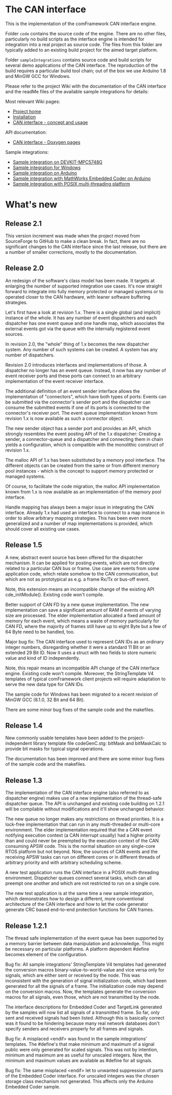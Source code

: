 # The CAN interface

This is the implementation of the comFramework CAN interface engine.

Folder `code` contains the source code of the engine. There are no other
files, particularly no build scripts as the interface engine is intended
for integration into a real project as source code. The files from this
folder are typically added to an existing build project for the aimed
target platform.

Folder `sampleIntegrations` contains source code and build scripts for
several demo applications of the CAN interface. The reproduction of the
build requires a particular build tool chain; out of the box we use
Arduino 1.8 and MinGW GCC for Windows.

Please refer to the project Wiki with the documentation of the CAN interface
and the readMe files of the available sample integrations for details:

Most relevant Wiki pages:

-   [Project home](https://github.com/PeterVranken/comFramework/wiki/Home)
-   [Installation](https://github.com/PeterVranken/comFramework/wiki/Installation)
-   [CAN interface - concept and usage](https://github.com/PeterVranken/comFramework/wiki/The-CAN-Interface)

API documentation:

-   [CAN interface - Doxygen pages](https://petervranken.github.io/comFramework/canInterface/doc/doxygen/html/index.html)

Sample integrations:

-   [Sample integration on DEVKIT-MPC5748G](https://github.com/PeterVranken/DEVKIT-MPC5748G/tree/master/samples/CAN)
-   [Sample integration for Windows](https://github.com/PeterVranken/comFramework/tree/main/canInterface/sampleIntegrations/winSampleIntegration)
-   [Sample integration on Arduino](https://github.com/PeterVranken/comFramework/tree/main/canInterface/sampleIntegrations/arduinoSampleIntegration)
-   [Sample integration with MathWorks Embedded Coder on Arduino](https://github.com/PeterVranken/comFramework/tree/main/canInterface/sampleIntegrations/arduinoSampleIntegrationEmbeddedCoder)
-   [Sample integration with POSIX multi-threading platform](https://github.com/PeterVranken/comFramework/tree/main/canInterface/sampleIntegrations/winTestMT)

# What's new

## Release 2.1

This version increment was made when the project moved from SourceForge to
GitHub to make a clean break. In fact, there are no significant changes to
the CAN interface since the last release, but there are a number of
smaller corrections, mostly to the documentation.

## Release 2.0

An redesign of the software's class model has been made. It targets at
enlarging the number of supported integration use cases. It's now straight
forward to integrate into fully memory protected or managed systems or to
operated closer to the CAN hardware, with leaner software buffering
strategies.

Let's first have a look at revision 1.x. There is a single global (and
implicit) instance of the whole. It has any number of event dispatchers
and each dispatcher has one event queue and one handle map, which
associates the external events got via the queue with the internally
registered event sources.

In revision 2.0, the "whole" thing of 1.x becomes the new dispatcher
system. Any number of such systems can be created. A system has any number
of dispatchers.

Revision 2.0 introduces interfaces and implementations of those. A
dispatcher no longer has an event queue. Instead, it now has any number of
event receiver ports and these ports can connect to an arbitrary
implementation of the event receiver interface.

The additional definition of an event sender interface allows the
implementation of "connectors", which have both types of ports: Events can
be submitted via the connector's sender port and the dispatcher can
consume the submitted events if one of its ports is connected to the
connector's receiver port. The event queue implementation known from
revision 1.x is now available as such a connector object.

The new sender object has a sender port and provides an API, which
strongly resembles the event posting API of the 1.x dispatcher: Creating a
sender, a connector-queue and a dispatcher and connecting them in chain
yields a configuration, which is compatible with the monolithic construct
of revision 1.x.

The malloc API of 1.x has been substituted by a memory pool interface. The
different objects can be created from the same or from different memory
pool instances - which is the concept to support memory protected or
managed systems.

Of course, to facilitate the code migration, the malloc API implementation
known from 1.x is now available as an implementation of the memory pool
interface.

Handle mapping has always been a major issue in integrating the CAN
interface. Already 1.x had used an interface to connect to a map instance
in order to allow arbitrary mapping strategies. This has been even more
generalized and a number of map implementations is provided, which should
cover all existing use cases.

## Release 1.5

A new, abstract event source has been offered for the dispatcher
mechanism. It can be applied for posting events, which are not directly
related to a particular CAN bus or frame. Use case are events from some
application code, which relate somehow to the CAN communication, but which
are not as prototypical as e.g. a frame Rx/Tx or bus-off event.

Note, this extension means an incompatible change of the existing API
cde_initModule(). Existing code won't compile.

Better support of CAN FD by a new queue implementation. The new
implementation can save a significant amount of RAM if events of varying
size are processed. The elder implementation allocated a fixed amount of
memory for each event, which means a waste of memory particularly for CAN
FD, where the majority of frames still have up to eight Byte but a few of
64 Byte need to be handled, too.

Major bug fix: The CAN interface used to represent CAN IDs as an ordinary
integer numbers, disregarding whether it were a standard 11 Bit or an
extended 29 Bit ID. Now it uses a struct with two fields to store numeric
value and kind of ID independently.

Note, this repair means an incompatible API change of the CAN interface
engine. Existing code won't compile. Moreover, the StringTemplate V4
templates of typical comFramework client projects will require adaptation
to serve the new data type for CAN IDs.

The sample code for Windows has been migrated to a recent revision of
MinGW GCC (8.1.0, 32 Bit and 64 Bit).

There are some minor bug fixes of the sample code and the makefiles.

## Release 1.4

New commonly usable templates have been added to the project-independent
library template file codeGenC.stg: bitMask and bitMaskCalc to provide bit
masks for typical signal operations.

The documentation has been improved and there are some minor bug
fixes of the sample code and the makefiles.

## Release 1.3

The implementation of the CAN interface engine (also referred to as
dispatcher engine) makes use of a new implementation of the thread-safe
dispatcher queue. The API is unchanged and existing code building on 1.2.1
will be compilable without modifications and it'll show unchanged
behavior.

The new queue no longer makes any restrictions on thread priorities.
It is a lock-free implementation that can run in any multi-threaded or
multi-core environment. The elder implementation required that the a CAN
event notifying execution context (a CAN interrupt usually) had a higher
priority than and could never be preempted by the execution context of the
CAN consuming APSW code. This is the normal situation on any single-core
RTOS platform but not beyond. Now, the sources of CAN events and the
receiving APSW tasks can run on different cores or in different threads of
arbitrary priority and with arbitrary scheduling scheme.

A new test application runs the CAN interface in a POSIX multi-threading
environment. Dispatcher queues connect several tasks, which can all
preempt one another and which are not restricted to run on a single core.

The new test application is at the same time a new sample integration,
which demonstrates how to design a different, more conventional
architecture of the CAN interface and how to let the code generator
generate CRC based end-to-end protection functions for CAN frames.

## Release 1.2.1

The thread safe implementation of the event queue has been supported by a
memory barrier between data manipulation and acknowledge. This might be
necessary on particular platforms. A platform dependent #define becomes
element of the configuration.

Bug fix: All sample integrations' StringTemplate V4 templates had
generated the conversion macros binary-value-to-world-value and vice versa
only for signals, which are either sent or received by the node. This was
inconsistent with the generation of signal initialization code, which had
been generated for all the signals of a frame. The initialization code may
depend on the conversion macros. Now, the templates generate the
conversion macros for all signals, even those, which are not transmitted
by the node.

The interface descriptions for Embedded Coder and TargetLink generated by
the samples will now list all signals of a transmitted frame. So far, only
sent and received signals had been listed. Although this is basically
correct was it found to be hindering because many real network databases
don't specify senders and receivers properly for all frames and signals.

Bug fix: A misplaced \<endif> was found in the sample integrations'
templates. The #define's that make minimum and maximum of a signal public
were only generated for scaled signals. This was not by intention, minimum
and maximum are as useful for unscaled integers. Now, the minimum and
maximum values are available as #define for all signals.

Bug fix: The same misplaced \<endif> let to unwanted suppression of parts
of the Embedded Coder interface. For unscaled integers was the chosen
storage class mechanism not generated. This affects only the Arduino
Embedded Coder sample.
